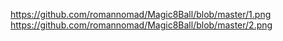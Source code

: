 https://github.com/romannomad/Magic8Ball/blob/master/1.png
https://github.com/romannomad/Magic8Ball/blob/master/2.png
